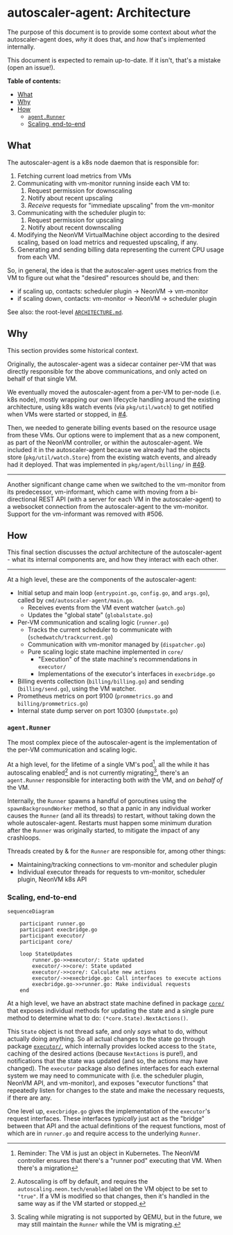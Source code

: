# autoscaler-agent: Architecture

The purpose of this document is to provide some context about _what_ the autoscaler-agent does,
_why_ it does that, and _how_ that's implemented internally.

This document is expected to remain up-to-date. If it isn't, that's a mistake (open an issue!).

**Table of contents:**

* [What](#what)
* [Why](#why)
* [How](#how)
  * [`agent.Runner`](#agentrunner)
  * [Scaling, end-to-end](#scaling-end-to-end)

## What

The autoscaler-agent is a k8s node daemon that is responsible for:

1. Fetching current load metrics from VMs
2. Communicating with vm-monitor running inside each VM to:
    1. Request permission for downscaling
    2. Notify about recent upscaling
    3. _Receive_ requests for "immediate upscaling" from the vm-monitor
3. Communicating with the scheduler plugin to:
    1. Request permission for upscaling
    2. Notify about recent downscaling
4. Modifying the NeonVM VirtualMachine object according to the desired scaling, based on load
   metrics and requested upscaling, if any.
5. Generating and sending billing data representing the current CPU usage from each VM.

So, in general, the idea is that the autoscaler-agent uses metrics from the VM to figure out what
the "desired" resources should be, and then:

- if scaling up, contacts: scheduler plugin → NeonVM → vm-monitor
- if scaling down, contacts: vm-monitor → NeonVM → scheduler plugin

See also: the root-level [`ARCHITECTURE.md`](../../ARCHITECTURE.md).

## Why

This section provides some historical context.

Originally, the autoscaler-agent was a sidecar container per-VM that was directly responsible for
the above communications, and only acted on behalf of that single VM.

We eventually moved the autoscaler-agent from a per-VM to per-node (i.e. k8s node), mostly wrapping
our own lifecycle handling around the existing architecture, using k8s watch events (via
`pkg/util/watch`) to get notified when VMs were started or stopped, in [#4].

[#4]: https://github.com/neondatabase/autoscaling/pull/4

Then, we needed to generate billing events based on the resource usage from these VMs.
Our options were to implement that as a new component, as part of the NeonVM controller, or within
the autoscaler-agent. We included it in the autoscaler-agent because we already had the objects
store (`pkg/util/watch.Store`) from the existing watch events, and already had it deployed. That was
implemented in `pkg/agent/billing/` in [#49].

[#49]: https://github.com/neondatabase/autoscaling/pull/49

---

Another significant change came when we switched to the vm-monitor from its predecessor,
vm-informant, which came with moving from a bi-directional REST API (with a server for each VM in
the autoscaler-agent) to a websocket connection from the autoscaler-agent to the vm-monitor.
Support for the vm-informant was removed with #506.

[#506]: https://github.com/neondatabase/autoscaling/pull/506

## How

This final section discusses the _actual_ architecture of the autoscaler-agent - what its internal
components are, and how they interact with each other.

---

At a high level, these are the components of the autoscaler-agent:

- Initial setup and main loop (`entrypoint.go`, `config.go`, and `args.go`), called by
  `cmd/autoscaler-agent/main.go`.
  - Receives events from the VM event watcher (`watch.go`)
  - Updates the "global state" (`globalstate.go`)
- Per-VM communication and scaling logic (`runner.go`)
  - Tracks the current scheduler to communicate with (`schedwatch/trackcurrent.go`)
  - Communication with vm-monitor managed by (`dispatcher.go`)
  - Pure scaling logic state machine implemented in `core/`
    - "Execution" of the state machine's recommendations in `executor/`
    - Implementations of the executor's interfaces in `execbridge.go`
- Billing events collection (`billing/billing.go`) and sending (`billing/send.go`),
  using the VM watcher.
- Prometheus metrics on port 9100 (`prommetrics.go` and `billing/prommetrics.go`)
- Internal state dump server on port 10300 (`dumpstate.go`)

### `agent.Runner`

The most complex piece of the autoscaler-agent is the implementation of the per-VM communication and
scaling logic.

At a high level, for the lifetime of a single VM's pod[^vm-pod], all the while it has autoscaling
enabled[^autoscaling-enabled] and is not currently migrating[^migrating], there's an `agent.Runner`
responsible for interacting both _with_ the VM, and _on behalf of_ the VM.

Internally, the `Runner` spawns a handful of goroutines using the `spawnBackgroundWorker` method, so
that a panic in any individual worker causes the `Runner` (and all its threads) to restart, without
taking down the whole autoscaler-agent. Restarts must happen some minimum duration after the
`Runner` was originally started, to mitigate the impact of any crashloops.

Threads created by & for the `Runner` are responsible for, among other things:

- Maintaining/tracking connections to vm-monitor and scheduler plugin
- Individual executor threads for requests to vm-monitor, scheduler plugin, NeonVM k8s API

[^vm-pod]: Reminder: The VM is just an object in Kubernetes. The NeonVM controller ensures that
    there's a "runner pod" executing that VM. When there's a migration

[^autoscaling-enabled]: Autoscaling is off by default, and requires the
    `autoscaling.neon.tech/enabled` label on the VM object to be set to `"true"`. If a VM is
    modified so that changes, then it's handled in the same way as if the VM started or stopped.

[^migrating]: Scaling while migrating is not supported by QEMU, but in the future, we may still
    maintain the `Runner` while the VM is migrating.

### Scaling, end-to-end

```mermaid
sequenceDiagram

    participant runner.go
    participant execbridge.go
    participant executor/
    participant core/

    loop StateUpdates
        runner.go->>executor/: State updated
        executor/->>core/: State updated
        executor/->>core/: Calculate new actions
        executor/->>execbridge.go: Call interfaces to execute actions
        execbridge.go->>runner.go: Make individual requests
    end
```

At a high level, we have an abstract state machine defined in package [`core/`](./core) that exposes
individual methods for updating the state and a single pure method to determine what to do:
`(*core.State).NextActions()`.

This `State` object is not thread safe, and only _says_ what to do, without actually doing anything.
So all actual changes to the state go through package [`executor/`](./executor), which internally
provides locked access to the `State`, caching of the desired actions (because `NextActions` is
pure!), and notifications that the state was updated (and so, the actions may have changed). The
`executor` package also defines interfaces for each external system we may need to communicate with
(i.e. the scheduler plugin, NeonVM API, and vm-monitor), and exposes "executor functions" that
repeatedly listen for changes to the state and make the necessary requests, if there are any.

One level up, `execbridge.go` gives the implementation of the `executor`'s request interfaces. These
interfaces _typically_ just act as the "bridge" between that API and the actual definitions of the
request functions, most of which are in `runner.go` and require access to the underlying `Runner`.
